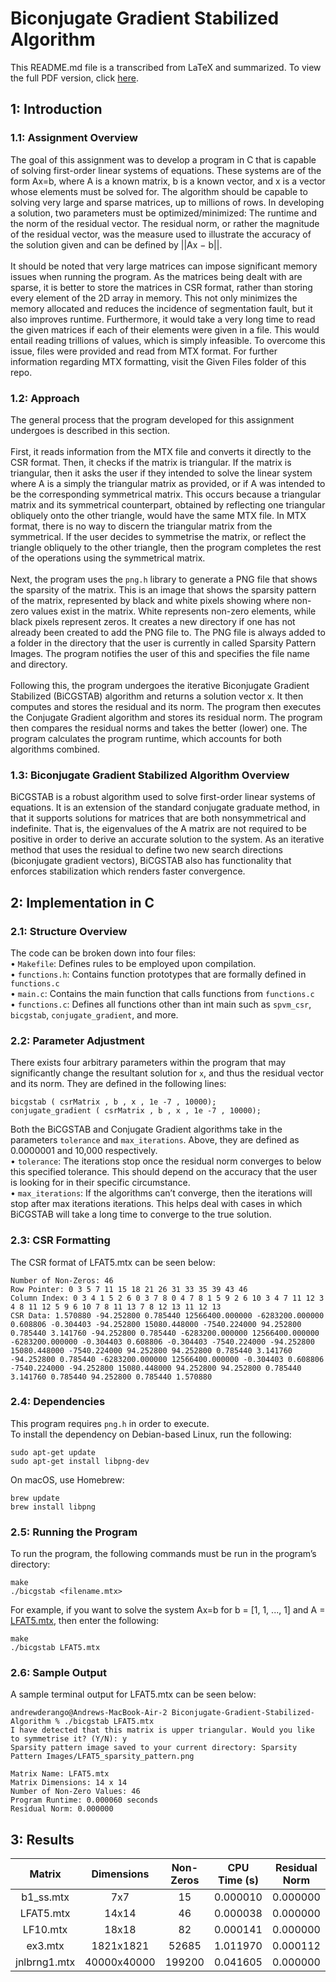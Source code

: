 # Biconjugate Gradient Stabilized Algorithm
This README.md file is a transcribed from LaTeX and summarized. To view the full PDF version, click [here](https://github.com/andrewderango/Biconjugate-Gradient-Stabilized-Algorithm/blob/main/Extra%20README%20Files/README.pdf).

## 1: Introduction

### 1.1: Assignment Overview
The goal of this assignment was to develop a program in C that is capable of solving first-order
linear systems of equations. These systems are of the form Ax=b, where A is a known matrix, b
is a known vector, and x is a vector whose elements must be solved for. The algorithm should be
capable to solving very large and sparse matrices, up to millions of rows. In developing a solution,
two parameters must be optimized/minimized: The runtime and the norm of the residual vector.
The residual norm, or rather the magnitude of the residual vector, was the measure used to
illustrate the accuracy of the solution given and can be defined by ||Ax − b||.\
\
It should be noted that very large matrices can impose significant memory issues when running
the program. As the matrices being dealt with are sparse, it is better to store the matrices in CSR
format, rather than storing every element of the 2D array in memory. This not only minimizes the
memory allocated and reduces the incidence of segmentation fault, but it also improves runtime.
Furthermore, it would take a very long time to read the given matrices if each of their elements
were given in a file. This would entail reading trillions of values, which is simply infeasible. To
overcome this issue, files were provided and read from MTX format. For further information
regarding MTX formatting, visit the Given Files folder of this repo.

### 1.2: Approach
The general process that the program developed for this assignment undergoes is described in this
section.\
\
First, it reads information from the MTX file and converts it directly to the CSR format.
Then, it checks if the matrix is triangular. If the matrix is triangular, then it asks the user if they
intended to solve the linear system where A is a simply the triangular matrix as provided, or if
A was intended to be the corresponding symmetrical matrix. This occurs because a triangular
matrix and its symmetrical counterpart, obtained by reflecting one triangular obliquely onto the
other triangle, would have the same MTX file. In MTX format, there is no way to discern the 
triangular matrix from the symmetrical. If the user decides to symmetrise the matrix, or reflect
the triangle obliquely to the other triangle, then the program completes the rest of the operations
using the symmetrical matrix.\
\
Next, the program uses the ```png.h``` library to generate a PNG file that shows the sparsity of
the matrix. This is an image that shows the sparsity pattern of the matrix, represented by black
and white pixels showing where non-zero values exist in the matrix. White represents non-zero
elements, while black pixels represent zeros. It creates a new directory if one has not already been
created to add the PNG file to. The PNG file is always added to a folder in the directory that
the user is currently in called Sparsity Pattern Images. The program notifies the user of this and
specifies the file name and directory.\
\
Following this, the program undergoes the iterative Biconjugate Gradient Stabilized (BiCGSTAB)
algorithm and returns a solution vector x. It then computes and stores the residual and its norm.
The program then executes the Conjugate Gradient algorithm and stores its residual norm. The
program then compares the residual norms and takes the better (lower) one. The program calculates the program runtime, which accounts for both algorithms combined.

### 1.3: Biconjugate Gradient Stabilized Algorithm Overview
BiCGSTAB is a robust algorithm used to solve first-order linear systems of equations. It is an
extension of the standard conjugate graduate method, in that it supports solutions for matrices
that are both nonsymmetrical and indefinite. That is, the eigenvalues of the A matrix are not
required to be positive in order to derive an accurate solution to the system. As an iterative
method that uses the residual to define two new search directions (biconjugate gradient vectors),
BiCGSTAB also has functionality that enforces stabilization which renders faster convergence.

## 2: Implementation in C

### 2.1: Structure Overview
The code can be broken down into four files:\
• ```Makefile```: Defines rules to be employed upon compilation.\
• ```functions.h```: Contains function prototypes that are formally defined in ```functions.c```\
• ```main.c```: Contains the main function that calls functions from ```functions.c```\
• ```functions.c```: Defines all functions other than int main such as ```spvm_csr```, ```bicgstab```,
```conjugate_gradient```, and more.

### 2.2: Parameter Adjustment
There exists four arbitrary parameters within the program that may significantly change the resultant solution for ```x```, and thus the residual vector and its norm. They are defined in the following
lines:
```
bicgstab ( csrMatrix , b , x , 1e -7 , 10000);
conjugate_gradient ( csrMatrix , b , x , 1e -7 , 10000);
```
Both the BiCGSTAB and Conjugate Gradient algorithms take in the parameters ```tolerance``` and
```max_iterations```. Above, they are defined as 0.0000001 and 10,000 respectively.\
• ```tolerance```: The iterations stop once the residual norm converges to below this specified
tolerance. This should depend on the accuracy that the user is looking for in their specific
circumstance.\
• ```max_iterations```: If the algorithms can’t converge, then the iterations will stop after max iterations
iterations. This helps deal with cases in which BiCGSTAB will take a long time to converge
to the true solution.

### 2.3: CSR Formatting
The CSR format of LFAT5.mtx can be seen below:
```
Number of Non-Zeros: 46
Row Pointer: 0 3 5 7 11 15 18 21 26 31 33 35 39 43 46
Column Index: 0 3 4 1 5 2 6 0 3 7 8 0 4 7 8 1 5 9 2 6 10 3 4 7 11 12 3 4 8 11 12 5 9 6 10 7 8 11 13 7 8 12 13 11 12 13
CSR Data: 1.570880 -94.252800 0.785440 12566400.000000 -6283200.000000 0.608806 -0.304403 -94.252800 15080.448000 -7540.224000 94.252800 0.785440 3.141760 -94.252800 0.785440 -6283200.000000 12566400.000000 -6283200.000000 -0.304403 0.608806 -0.304403 -7540.224000 -94.252800 15080.448000 -7540.224000 94.252800 94.252800 0.785440 3.141760 -94.252800 0.785440 -6283200.000000 12566400.000000 -0.304403 0.608806 -7540.224000 -94.252800 15080.448000 94.252800 94.252800 0.785440 3.141760 0.785440 94.252800 0.785440 1.570880
```

### 2.4: Dependencies
This program requires ```png.h``` in order to execute.
\
To install the dependency on Debian-based Linux, run the following:
```
sudo apt-get update
sudo apt-get install libpng-dev
```
On macOS, use Homebrew:
```
brew update
brew install libpng
```

### 2.5: Running the Program
To run the program, the following commands must be run in the program’s directory:
```
make
./bicgstab <filename.mtx>
```
For example, if you want to solve the system Ax=b for b = [1, 1, ..., 1] and A = [LFAT5.mtx](https://github.com/andrewderango/Biconjugate-Gradient-Stabilized-Algorithm/blob/main/Matrices/LFAT5.mtx), then enter the following:
```
make
./bicgstab LFAT5.mtx
```

### 2.6: Sample Output
A sample terminal output for LFAT5.mtx can be seen below:
```
andrewderango@Andrews-MacBook-Air-2 Biconjugate-Gradient-Stabilized-Algorithm % ./bicgstab LFAT5.mtx
I have detected that this matrix is upper triangular. Would you like to symmetrise it? (Y/N): y
Sparsity pattern image saved to your current directory: Sparsity Pattern Images/LFAT5_sparsity_pattern.png

Matrix Name: LFAT5.mtx
Matrix Dimensions: 14 x 14
Number of Non-Zero Values: 46
Program Runtime: 0.000060 seconds
Residual Norm: 0.000000
```

## 3: Results

| Matrix              | Dimensions       | Non-Zeros  | CPU Time (s) | Residual Norm |
|:-------------------:|:----------------:|:----------:|:------------:|:-------------:|
| b1_ss.mtx          | 7x7              | 15         | 0.000010     | 0.000000      |
| LFAT5.mtx           | 14x14            | 46         | 0.000038     | 0.000000      |
| LF10.mtx            | 18x18            | 82         | 0.000141     | 0.000000      |
| ex3.mtx             | 1821x1821        | 52685      | 1.011970     | 0.000112      |
| jnlbrng1.mtx        | 40000x40000      | 199200     | 0.041605     | 0.000000      |
